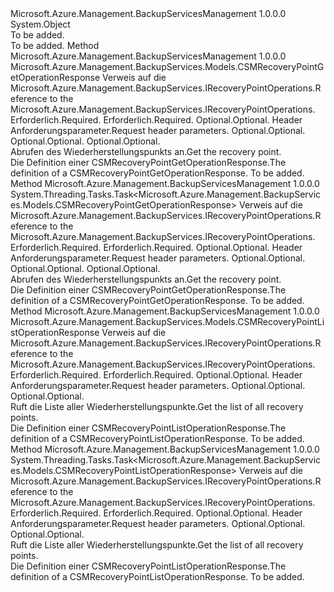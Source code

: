 <Type Name="RecoveryPointOperationsExtensions" FullName="Microsoft.Azure.Management.BackupServices.RecoveryPointOperationsExtensions">
  <TypeSignature Language="C#" Value="public static class RecoveryPointOperationsExtensions" />
  <TypeSignature Language="ILAsm" Value=".class public auto ansi abstract sealed beforefieldinit RecoveryPointOperationsExtensions extends System.Object" />
  <TypeSignature Language="DocId" Value="T:Microsoft.Azure.Management.BackupServices.RecoveryPointOperationsExtensions" />
  <TypeSignature Language="VB.NET" Value="Public Module RecoveryPointOperationsExtensions" />
  <TypeSignature Language="F#" Value="type RecoveryPointOperationsExtensions = class" />
  <AssemblyInfo>
    <AssemblyName>Microsoft.Azure.Management.BackupServicesManagement</AssemblyName>
    <AssemblyVersion>1.0.0.0</AssemblyVersion>
  </AssemblyInfo>
  <Base>
    <BaseTypeName>System.Object</BaseTypeName>
  </Base>
  <Interfaces />
  <Docs>
    <summary>To be added.</summary>
    <remarks>To be added.</remarks>
  </Docs>
  <Members>
    <Member MemberName="Get">
      <MemberSignature Language="C#" Value="public static Microsoft.Azure.Management.BackupServices.Models.CSMRecoveryPointGetOperationResponse Get (this Microsoft.Azure.Management.BackupServices.IRecoveryPointOperations operations, string resourceGroupName, string resourceName, Microsoft.Azure.Management.BackupServices.Models.CustomRequestHeaders customRequestHeaders, string containerName, string itemName, string recoveryPointName);" />
      <MemberSignature Language="ILAsm" Value=".method public static hidebysig class Microsoft.Azure.Management.BackupServices.Models.CSMRecoveryPointGetOperationResponse Get(class Microsoft.Azure.Management.BackupServices.IRecoveryPointOperations operations, string resourceGroupName, string resourceName, class Microsoft.Azure.Management.BackupServices.Models.CustomRequestHeaders customRequestHeaders, string containerName, string itemName, string recoveryPointName) cil managed" />
      <MemberSignature Language="DocId" Value="M:Microsoft.Azure.Management.BackupServices.RecoveryPointOperationsExtensions.Get(Microsoft.Azure.Management.BackupServices.IRecoveryPointOperations,System.String,System.String,Microsoft.Azure.Management.BackupServices.Models.CustomRequestHeaders,System.String,System.String,System.String)" />
      <MemberSignature Language="F#" Value="static member Get : Microsoft.Azure.Management.BackupServices.IRecoveryPointOperations * string * string * Microsoft.Azure.Management.BackupServices.Models.CustomRequestHeaders * string * string * string -&gt; Microsoft.Azure.Management.BackupServices.Models.CSMRecoveryPointGetOperationResponse" Usage="Microsoft.Azure.Management.BackupServices.RecoveryPointOperationsExtensions.Get (operations, resourceGroupName, resourceName, customRequestHeaders, containerName, itemName, recoveryPointName)" />
      <MemberType>Method</MemberType>
      <AssemblyInfo>
        <AssemblyName>Microsoft.Azure.Management.BackupServicesManagement</AssemblyName>
        <AssemblyVersion>1.0.0.0</AssemblyVersion>
      </AssemblyInfo>
      <ReturnValue>
        <ReturnType>Microsoft.Azure.Management.BackupServices.Models.CSMRecoveryPointGetOperationResponse</ReturnType>
      </ReturnValue>
      <Parameters>
        <Parameter Name="operations" Type="Microsoft.Azure.Management.BackupServices.IRecoveryPointOperations" RefType="this" />
        <Parameter Name="resourceGroupName" Type="System.String" />
        <Parameter Name="resourceName" Type="System.String" />
        <Parameter Name="customRequestHeaders" Type="Microsoft.Azure.Management.BackupServices.Models.CustomRequestHeaders" />
        <Parameter Name="containerName" Type="System.String" />
        <Parameter Name="itemName" Type="System.String" />
        <Parameter Name="recoveryPointName" Type="System.String" />
      </Parameters>
      <Docs>
        <param name="operations">
            <span data-ttu-id="acb82-101">Verweis auf die Microsoft.Azure.Management.BackupServices.IRecoveryPointOperations.</span><span class="sxs-lookup"><span data-stu-id="acb82-101">Reference to the Microsoft.Azure.Management.BackupServices.IRecoveryPointOperations.</span></span>
            </param>
        <param name="resourceGroupName">
            <span data-ttu-id="acb82-102">Erforderlich.</span><span class="sxs-lookup"><span data-stu-id="acb82-102">Required.</span></span>
            </param>
        <param name="resourceName">
            <span data-ttu-id="acb82-103">Erforderlich.</span><span class="sxs-lookup"><span data-stu-id="acb82-103">Required.</span></span>
            </param>
        <param name="customRequestHeaders">
            <span data-ttu-id="acb82-104">Optional.</span><span class="sxs-lookup"><span data-stu-id="acb82-104">Optional.</span></span> <span data-ttu-id="acb82-105">Header Anforderungsparameter.</span><span class="sxs-lookup"><span data-stu-id="acb82-105">Request header parameters.</span></span>
            </param>
        <param name="containerName">
            <span data-ttu-id="acb82-106">Optional.</span><span class="sxs-lookup"><span data-stu-id="acb82-106">Optional.</span></span>
            </param>
        <param name="itemName">
            <span data-ttu-id="acb82-107">Optional.</span><span class="sxs-lookup"><span data-stu-id="acb82-107">Optional.</span></span>
            </param>
        <param name="recoveryPointName">
            <span data-ttu-id="acb82-108">Optional.</span><span class="sxs-lookup"><span data-stu-id="acb82-108">Optional.</span></span>
            </param>
        <summary>
            <span data-ttu-id="acb82-109">Abrufen des Wiederherstellungspunkts an.</span><span class="sxs-lookup"><span data-stu-id="acb82-109">Get the recovery point.</span></span>
            </summary>
        <returns>
            <span data-ttu-id="acb82-110">Die Definition einer CSMRecoveryPointGetOperationResponse.</span><span class="sxs-lookup"><span data-stu-id="acb82-110">The definition of a CSMRecoveryPointGetOperationResponse.</span></span>
            </returns>
        <remarks>To be added.</remarks>
      </Docs>
    </Member>
    <Member MemberName="GetAsync">
      <MemberSignature Language="C#" Value="public static System.Threading.Tasks.Task&lt;Microsoft.Azure.Management.BackupServices.Models.CSMRecoveryPointGetOperationResponse&gt; GetAsync (this Microsoft.Azure.Management.BackupServices.IRecoveryPointOperations operations, string resourceGroupName, string resourceName, Microsoft.Azure.Management.BackupServices.Models.CustomRequestHeaders customRequestHeaders, string containerName, string itemName, string recoveryPointName);" />
      <MemberSignature Language="ILAsm" Value=".method public static hidebysig class System.Threading.Tasks.Task`1&lt;class Microsoft.Azure.Management.BackupServices.Models.CSMRecoveryPointGetOperationResponse&gt; GetAsync(class Microsoft.Azure.Management.BackupServices.IRecoveryPointOperations operations, string resourceGroupName, string resourceName, class Microsoft.Azure.Management.BackupServices.Models.CustomRequestHeaders customRequestHeaders, string containerName, string itemName, string recoveryPointName) cil managed" />
      <MemberSignature Language="DocId" Value="M:Microsoft.Azure.Management.BackupServices.RecoveryPointOperationsExtensions.GetAsync(Microsoft.Azure.Management.BackupServices.IRecoveryPointOperations,System.String,System.String,Microsoft.Azure.Management.BackupServices.Models.CustomRequestHeaders,System.String,System.String,System.String)" />
      <MemberSignature Language="F#" Value="static member GetAsync : Microsoft.Azure.Management.BackupServices.IRecoveryPointOperations * string * string * Microsoft.Azure.Management.BackupServices.Models.CustomRequestHeaders * string * string * string -&gt; System.Threading.Tasks.Task&lt;Microsoft.Azure.Management.BackupServices.Models.CSMRecoveryPointGetOperationResponse&gt;" Usage="Microsoft.Azure.Management.BackupServices.RecoveryPointOperationsExtensions.GetAsync (operations, resourceGroupName, resourceName, customRequestHeaders, containerName, itemName, recoveryPointName)" />
      <MemberType>Method</MemberType>
      <AssemblyInfo>
        <AssemblyName>Microsoft.Azure.Management.BackupServicesManagement</AssemblyName>
        <AssemblyVersion>1.0.0.0</AssemblyVersion>
      </AssemblyInfo>
      <ReturnValue>
        <ReturnType>System.Threading.Tasks.Task&lt;Microsoft.Azure.Management.BackupServices.Models.CSMRecoveryPointGetOperationResponse&gt;</ReturnType>
      </ReturnValue>
      <Parameters>
        <Parameter Name="operations" Type="Microsoft.Azure.Management.BackupServices.IRecoveryPointOperations" RefType="this" />
        <Parameter Name="resourceGroupName" Type="System.String" />
        <Parameter Name="resourceName" Type="System.String" />
        <Parameter Name="customRequestHeaders" Type="Microsoft.Azure.Management.BackupServices.Models.CustomRequestHeaders" />
        <Parameter Name="containerName" Type="System.String" />
        <Parameter Name="itemName" Type="System.String" />
        <Parameter Name="recoveryPointName" Type="System.String" />
      </Parameters>
      <Docs>
        <param name="operations">
            <span data-ttu-id="acb82-111">Verweis auf die Microsoft.Azure.Management.BackupServices.IRecoveryPointOperations.</span><span class="sxs-lookup"><span data-stu-id="acb82-111">Reference to the Microsoft.Azure.Management.BackupServices.IRecoveryPointOperations.</span></span>
            </param>
        <param name="resourceGroupName">
            <span data-ttu-id="acb82-112">Erforderlich.</span><span class="sxs-lookup"><span data-stu-id="acb82-112">Required.</span></span>
            </param>
        <param name="resourceName">
            <span data-ttu-id="acb82-113">Erforderlich.</span><span class="sxs-lookup"><span data-stu-id="acb82-113">Required.</span></span>
            </param>
        <param name="customRequestHeaders">
            <span data-ttu-id="acb82-114">Optional.</span><span class="sxs-lookup"><span data-stu-id="acb82-114">Optional.</span></span> <span data-ttu-id="acb82-115">Header Anforderungsparameter.</span><span class="sxs-lookup"><span data-stu-id="acb82-115">Request header parameters.</span></span>
            </param>
        <param name="containerName">
            <span data-ttu-id="acb82-116">Optional.</span><span class="sxs-lookup"><span data-stu-id="acb82-116">Optional.</span></span>
            </param>
        <param name="itemName">
            <span data-ttu-id="acb82-117">Optional.</span><span class="sxs-lookup"><span data-stu-id="acb82-117">Optional.</span></span>
            </param>
        <param name="recoveryPointName">
            <span data-ttu-id="acb82-118">Optional.</span><span class="sxs-lookup"><span data-stu-id="acb82-118">Optional.</span></span>
            </param>
        <summary>
            <span data-ttu-id="acb82-119">Abrufen des Wiederherstellungspunkts an.</span><span class="sxs-lookup"><span data-stu-id="acb82-119">Get the recovery point.</span></span>
            </summary>
        <returns>
            <span data-ttu-id="acb82-120">Die Definition einer CSMRecoveryPointGetOperationResponse.</span><span class="sxs-lookup"><span data-stu-id="acb82-120">The definition of a CSMRecoveryPointGetOperationResponse.</span></span>
            </returns>
        <remarks>To be added.</remarks>
      </Docs>
    </Member>
    <Member MemberName="List">
      <MemberSignature Language="C#" Value="public static Microsoft.Azure.Management.BackupServices.Models.CSMRecoveryPointListOperationResponse List (this Microsoft.Azure.Management.BackupServices.IRecoveryPointOperations operations, string resourceGroupName, string resourceName, Microsoft.Azure.Management.BackupServices.Models.CustomRequestHeaders customRequestHeaders, string containerName, string itemName);" />
      <MemberSignature Language="ILAsm" Value=".method public static hidebysig class Microsoft.Azure.Management.BackupServices.Models.CSMRecoveryPointListOperationResponse List(class Microsoft.Azure.Management.BackupServices.IRecoveryPointOperations operations, string resourceGroupName, string resourceName, class Microsoft.Azure.Management.BackupServices.Models.CustomRequestHeaders customRequestHeaders, string containerName, string itemName) cil managed" />
      <MemberSignature Language="DocId" Value="M:Microsoft.Azure.Management.BackupServices.RecoveryPointOperationsExtensions.List(Microsoft.Azure.Management.BackupServices.IRecoveryPointOperations,System.String,System.String,Microsoft.Azure.Management.BackupServices.Models.CustomRequestHeaders,System.String,System.String)" />
      <MemberSignature Language="F#" Value="static member List : Microsoft.Azure.Management.BackupServices.IRecoveryPointOperations * string * string * Microsoft.Azure.Management.BackupServices.Models.CustomRequestHeaders * string * string -&gt; Microsoft.Azure.Management.BackupServices.Models.CSMRecoveryPointListOperationResponse" Usage="Microsoft.Azure.Management.BackupServices.RecoveryPointOperationsExtensions.List (operations, resourceGroupName, resourceName, customRequestHeaders, containerName, itemName)" />
      <MemberType>Method</MemberType>
      <AssemblyInfo>
        <AssemblyName>Microsoft.Azure.Management.BackupServicesManagement</AssemblyName>
        <AssemblyVersion>1.0.0.0</AssemblyVersion>
      </AssemblyInfo>
      <ReturnValue>
        <ReturnType>Microsoft.Azure.Management.BackupServices.Models.CSMRecoveryPointListOperationResponse</ReturnType>
      </ReturnValue>
      <Parameters>
        <Parameter Name="operations" Type="Microsoft.Azure.Management.BackupServices.IRecoveryPointOperations" RefType="this" />
        <Parameter Name="resourceGroupName" Type="System.String" />
        <Parameter Name="resourceName" Type="System.String" />
        <Parameter Name="customRequestHeaders" Type="Microsoft.Azure.Management.BackupServices.Models.CustomRequestHeaders" />
        <Parameter Name="containerName" Type="System.String" />
        <Parameter Name="itemName" Type="System.String" />
      </Parameters>
      <Docs>
        <param name="operations">
            <span data-ttu-id="acb82-121">Verweis auf die Microsoft.Azure.Management.BackupServices.IRecoveryPointOperations.</span><span class="sxs-lookup"><span data-stu-id="acb82-121">Reference to the Microsoft.Azure.Management.BackupServices.IRecoveryPointOperations.</span></span>
            </param>
        <param name="resourceGroupName">
            <span data-ttu-id="acb82-122">Erforderlich.</span><span class="sxs-lookup"><span data-stu-id="acb82-122">Required.</span></span>
            </param>
        <param name="resourceName">
            <span data-ttu-id="acb82-123">Erforderlich.</span><span class="sxs-lookup"><span data-stu-id="acb82-123">Required.</span></span>
            </param>
        <param name="customRequestHeaders">
            <span data-ttu-id="acb82-124">Optional.</span><span class="sxs-lookup"><span data-stu-id="acb82-124">Optional.</span></span> <span data-ttu-id="acb82-125">Header Anforderungsparameter.</span><span class="sxs-lookup"><span data-stu-id="acb82-125">Request header parameters.</span></span>
            </param>
        <param name="containerName">
            <span data-ttu-id="acb82-126">Optional.</span><span class="sxs-lookup"><span data-stu-id="acb82-126">Optional.</span></span>
            </param>
        <param name="itemName">
            <span data-ttu-id="acb82-127">Optional.</span><span class="sxs-lookup"><span data-stu-id="acb82-127">Optional.</span></span>
            </param>
        <summary>
            <span data-ttu-id="acb82-128">Ruft die Liste aller Wiederherstellungspunkte.</span><span class="sxs-lookup"><span data-stu-id="acb82-128">Get the list of all recovery points.</span></span>
            </summary>
        <returns>
            <span data-ttu-id="acb82-129">Die Definition einer CSMRecoveryPointListOperationResponse.</span><span class="sxs-lookup"><span data-stu-id="acb82-129">The definition of a CSMRecoveryPointListOperationResponse.</span></span>
            </returns>
        <remarks>To be added.</remarks>
      </Docs>
    </Member>
    <Member MemberName="ListAsync">
      <MemberSignature Language="C#" Value="public static System.Threading.Tasks.Task&lt;Microsoft.Azure.Management.BackupServices.Models.CSMRecoveryPointListOperationResponse&gt; ListAsync (this Microsoft.Azure.Management.BackupServices.IRecoveryPointOperations operations, string resourceGroupName, string resourceName, Microsoft.Azure.Management.BackupServices.Models.CustomRequestHeaders customRequestHeaders, string containerName, string itemName);" />
      <MemberSignature Language="ILAsm" Value=".method public static hidebysig class System.Threading.Tasks.Task`1&lt;class Microsoft.Azure.Management.BackupServices.Models.CSMRecoveryPointListOperationResponse&gt; ListAsync(class Microsoft.Azure.Management.BackupServices.IRecoveryPointOperations operations, string resourceGroupName, string resourceName, class Microsoft.Azure.Management.BackupServices.Models.CustomRequestHeaders customRequestHeaders, string containerName, string itemName) cil managed" />
      <MemberSignature Language="DocId" Value="M:Microsoft.Azure.Management.BackupServices.RecoveryPointOperationsExtensions.ListAsync(Microsoft.Azure.Management.BackupServices.IRecoveryPointOperations,System.String,System.String,Microsoft.Azure.Management.BackupServices.Models.CustomRequestHeaders,System.String,System.String)" />
      <MemberSignature Language="F#" Value="static member ListAsync : Microsoft.Azure.Management.BackupServices.IRecoveryPointOperations * string * string * Microsoft.Azure.Management.BackupServices.Models.CustomRequestHeaders * string * string -&gt; System.Threading.Tasks.Task&lt;Microsoft.Azure.Management.BackupServices.Models.CSMRecoveryPointListOperationResponse&gt;" Usage="Microsoft.Azure.Management.BackupServices.RecoveryPointOperationsExtensions.ListAsync (operations, resourceGroupName, resourceName, customRequestHeaders, containerName, itemName)" />
      <MemberType>Method</MemberType>
      <AssemblyInfo>
        <AssemblyName>Microsoft.Azure.Management.BackupServicesManagement</AssemblyName>
        <AssemblyVersion>1.0.0.0</AssemblyVersion>
      </AssemblyInfo>
      <ReturnValue>
        <ReturnType>System.Threading.Tasks.Task&lt;Microsoft.Azure.Management.BackupServices.Models.CSMRecoveryPointListOperationResponse&gt;</ReturnType>
      </ReturnValue>
      <Parameters>
        <Parameter Name="operations" Type="Microsoft.Azure.Management.BackupServices.IRecoveryPointOperations" RefType="this" />
        <Parameter Name="resourceGroupName" Type="System.String" />
        <Parameter Name="resourceName" Type="System.String" />
        <Parameter Name="customRequestHeaders" Type="Microsoft.Azure.Management.BackupServices.Models.CustomRequestHeaders" />
        <Parameter Name="containerName" Type="System.String" />
        <Parameter Name="itemName" Type="System.String" />
      </Parameters>
      <Docs>
        <param name="operations">
            <span data-ttu-id="acb82-130">Verweis auf die Microsoft.Azure.Management.BackupServices.IRecoveryPointOperations.</span><span class="sxs-lookup"><span data-stu-id="acb82-130">Reference to the Microsoft.Azure.Management.BackupServices.IRecoveryPointOperations.</span></span>
            </param>
        <param name="resourceGroupName">
            <span data-ttu-id="acb82-131">Erforderlich.</span><span class="sxs-lookup"><span data-stu-id="acb82-131">Required.</span></span>
            </param>
        <param name="resourceName">
            <span data-ttu-id="acb82-132">Erforderlich.</span><span class="sxs-lookup"><span data-stu-id="acb82-132">Required.</span></span>
            </param>
        <param name="customRequestHeaders">
            <span data-ttu-id="acb82-133">Optional.</span><span class="sxs-lookup"><span data-stu-id="acb82-133">Optional.</span></span> <span data-ttu-id="acb82-134">Header Anforderungsparameter.</span><span class="sxs-lookup"><span data-stu-id="acb82-134">Request header parameters.</span></span>
            </param>
        <param name="containerName">
            <span data-ttu-id="acb82-135">Optional.</span><span class="sxs-lookup"><span data-stu-id="acb82-135">Optional.</span></span>
            </param>
        <param name="itemName">
            <span data-ttu-id="acb82-136">Optional.</span><span class="sxs-lookup"><span data-stu-id="acb82-136">Optional.</span></span>
            </param>
        <summary>
            <span data-ttu-id="acb82-137">Ruft die Liste aller Wiederherstellungspunkte.</span><span class="sxs-lookup"><span data-stu-id="acb82-137">Get the list of all recovery points.</span></span>
            </summary>
        <returns>
            <span data-ttu-id="acb82-138">Die Definition einer CSMRecoveryPointListOperationResponse.</span><span class="sxs-lookup"><span data-stu-id="acb82-138">The definition of a CSMRecoveryPointListOperationResponse.</span></span>
            </returns>
        <remarks>To be added.</remarks>
      </Docs>
    </Member>
  </Members>
</Type>